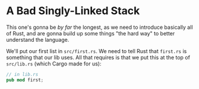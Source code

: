 # A Bad Singly-Linked Stack

This one's gonna be *by far* the longest, as we need to introduce basically
all of Rust, and are gonna build up some things "the hard way" to better
understand the language.

We'll put our first list in `src/first.rs`. We need to tell Rust that `first.rs` is
something that our lib uses. All that requires is that we put this at the top of
`src/lib.rs` (which Cargo made for us):

```rust ,ignore
// in lib.rs
pub mod first;
```
